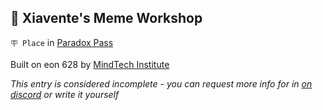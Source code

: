 ## 🎨 Xiavente's Meme Workshop

`🪧 Place` in [Paradox Pass](../refs/paradox_pass.md)

Built on eon 628 by [MindTech Institute](../refs/mindtech_institute.md)

_This entry is considered incomplete - you can request more info for in [on discord](<https://discord.com/channels/562910943848169472/1173922660489633802>) or write it yourself_

<!---
keywords:  mt, paradox pass
aliases: 
-->